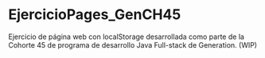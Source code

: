 # EjercicioPages_GenCH45
Ejercicio de página web con localStorage desarrollada como parte de la Cohorte 45 de programa de desarrollo Java Full-stack de Generation. (WIP)
